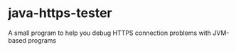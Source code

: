 # java-https-tester
A small program to help you debug HTTPS connection problems with JVM-based programs
